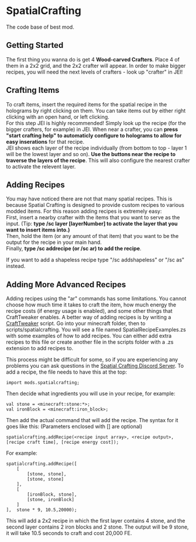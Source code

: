 # SpatialCrafting
The code base of best mod.

## Getting Started

The first thing you wanna do is get 4 <b>Wood-carved Crafters</b>. Place 4 of them in a 2x2 grid, and the 2x2 crafter will appear.
In order to make bigger recipes, you will need the next levels of crafters - look up "crafter" in JEI!

## Crafting Items

To craft items, insert the required items for the spatial recipe in the holograms by right clicking on them. You can take items out by either right clicking with an open hand, or left clicking.  
For this step JEI is highly recommended! Simply look up the recipe (for the bigger crafters, for example) in JEI. When near a crafter, you can <b>press "start crafting help" to automaticly configure to holograms to allow for easy inserations</b> for that recipe.  
JEI shows each layer of the recipe individually (from bottom to top - layer 1 will be the lowest layer and so on). <b>Use the buttons near the recipe to traverse the layers of the recipe</b>. This will also configure the nearest crafter to activate the relevent layer.

## Adding Recipes

You may have noticed there are not that many spatial recipes. This is because Spatial Crafting is designed to provide custom recipes to various modded items. For this reason adding recipes is extremely easy:  
First, insert a nearby crafter with the items that you want to serve as the input. (Tip: <b>type /sc layer [layerNumber] to activate the layer that you want to insert items into.)</b>  
Then, hold the item (or any amount of that item) that you want to be the output for the recipe in your main hand.  
Finally, <b>type /sc addrecipe (or /sc ar) to add the recipe</b>.  

If you want to add a shapeless recipe type "/sc addshapeless" or "/sc as" instead.
  
## Adding More Advanced Recipes

Adding recipes using the "ar" commands has some limitations. You cannot choose how much time it takes to craft the item, how much energy the recipe costs (if energy usage is enabled), and some other things that CraftTweaker enables. 
A better way of adding recipes is by writing a [CraftTweaker](https://crafttweaker.readthedocs.io/en/latest/) script. Go into your minecraft folder, then to scripts/spatialcrafting. You will see a file named SpatialRecipeExamples.zs with some examples of how to add recipes. You can either add extra recipes to this file or create another file in the scripts folder with a .zs extension to add recipes to.

This process might be difficult for some, so if you are experiencing any problems you can ask questions in the [Spatial Crafting Discord Server](https://discord.gg/CFaCu97).
To add a recipe, the file needs to have this at the top:
```
import mods.spatialcrafting;
```
Then decide what ingredients you will use in your recipe, for example:
```
val stone = <minecraft:stone:*>;
val ironBlock = <minecraft:iron_block>;
```
Then add the actual command that will add the recipe. The syntax for it goes like this: (Parameters enclosed with [] are optional)
```
spatialcrafting.addRecipe(<recipe input array>, <recipe output>, [recipe craft time], [recipe energy cost]);
```
For example:
```
spatialcrafting.addRecipe([
	[
		[stone, stone],
		[stone, stone]
	],
	[
		[ironBlock, stone],
		[stone, ironBlock]
	]
],	stone * 9, 10.5,20000);
```
This will add a 2x2 recipe in which the first layer contains 4 stone, and the second layer contains 2 iron blocks and 2 stone. The output will be 9 stone, it will take 10.5 seconds to craft and cost 20,000 FE.
